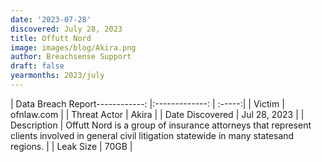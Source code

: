 ```yaml
---
date: '2023-07-28'
discovered: July 28, 2023
title: Offutt Nord
image: images/blog/Akira.png
author: Breachsense Support
draft: false
yearmonths: 2023/july
---
```


| Data Breach Report------------:     |:-------------:    | :-----:|
| Victim      | ofnlaw.com      | 
| Threat Actor      | Akira      | 
| Date Discovered      | Jul 28, 2023      | 
| Description      | Offutt Nord is a group of insurance attorneys that represent clients involved in general civil litigation statewide in many statesand regions.      | 
| Leak Size      | 70GB      | 

